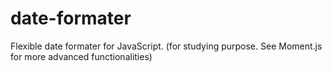 # date-formater
Flexible date formater for JavaScript.
(for studying purpose. See Moment.js for more advanced functionalities)
